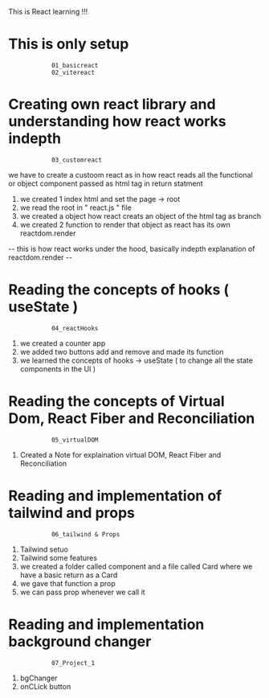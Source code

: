 This is React learning !!!


#  This is only setup 

                01_basicreact
                02_vitereact 





#  Creating own react library and understanding how react works indepth 

                03_customreact 



we have to create a custoom react as in how react reads all the functional or object component passed as html tag in return statment 

1) we created 1 index html and set the page -> root
2) we read the root in " react.js " file 
3) we created a object how react creats an object of the html tag as branch 
4) we created 2 function to render that object as react has its own reactdom.render 

-- this is how react works under the hood, basically indepth explanation of reactdom.render -- 



# Reading the concepts of hooks ( useState )

                04_reactHooks

1) we created a counter app 
2) we added two buttons add and remove and made its function 
3) we learned the concepts of hooks -> useState ( to change all the state components in the UI )




# Reading the concepts of Virtual Dom, React Fiber and Reconciliation 

                05_virtualDOM 
            
1) Created a Note for explaination virtual DOM, React Fiber and Reconciliation 


# Reading and implementation of tailwind and props 

                06_tailwind & Props 

1) Tailwind setuo
2) Tailwind some features
3) we created a folder called component and a file called Card where we have a basic return as a Card 
4) we gave that function a prop 
5) we can pass prop whenever we call it 


# Reading and implementation background changer 

                07_Project_1

1) bgChanger 
2) onCLick button 